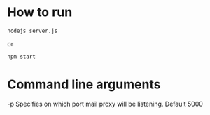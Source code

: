 How to run
==========

    nodejs server.js

or 

    npm start


Command line arguments
======================

-p <port number> Specifies on which port mail proxy will be listening. Default 5000
